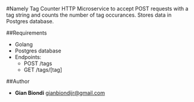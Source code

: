 #Namely Tag Counter
HTTP Microservice to accept POST requests with a tag string and counts the number of tag occurances.  Stores data in Postgres database.

##Requirements
* Golang
* Postgres database
* Endpoints:
  * POST /tags
  * GET /tags/[tag]

##Author
* **Gian Biondi** <gianbiondijr@gmail.com>

